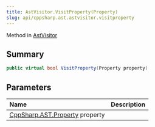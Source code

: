 ```yaml
---
title: AstVisitor.VisitProperty(Property)
slug: api/cppsharp.ast.astvisitor.visitproperty
---
```

Method in [AstVisitor](/api/cppsharp/ast/astvisitor)

## Summary



```csharp
public virtual bool VisitProperty(Property property)
```

## Parameters

|Name|Description|
|:---|:---|
|[CppSharp.AST.Property](/api/cppsharp/ast/property) property||

